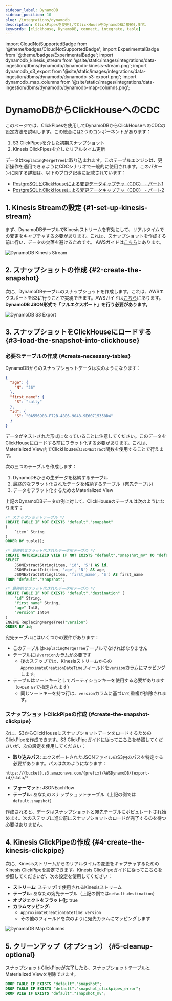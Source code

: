 ```yaml
---
sidebar_label: DynamoDB
sidebar_position: 10
slug: /integrations/dynamodb
description: ClickPipesを使用してClickHouseをDynamoDBに接続します。
keywords: [clickhouse, DynamoDB, connect, integrate, table]
---
```


import CloudNotSupportedBadge from '@theme/badges/CloudNotSupportedBadge';
import ExperimentalBadge from '@theme/badges/ExperimentalBadge';
import dynamodb_kinesis_stream from '@site/static/images/integrations/data-ingestion/dbms/dynamodb/dynamodb-kinesis-stream.png';
import dynamodb_s3_export from '@site/static/images/integrations/data-ingestion/dbms/dynamodb/dynamodb-s3-export.png';
import dynamodb_map_columns from '@site/static/images/integrations/data-ingestion/dbms/dynamodb/dynamodb-map-columns.png';


# DynamoDBからClickHouseへのCDC

<ExperimentalBadge/>

このページでは、ClickPipesを使用してDynamoDBからClickHouseへのCDCの設定方法を説明します。この統合には2つのコンポーネントがあります：
1. S3 ClickPipesを介した初期スナップショット
2. Kinesis ClickPipesを介したリアルタイム更新

データは`ReplacingMergeTree`に取り込まれます。このテーブルエンジンは、更新操作を適用できるようにCDCシナリオで一般的に使用されます。このパターンに関する詳細は、以下のブログ記事に記載されています：

* [PostgreSQLとClickHouseによる変更データキャプチャ（CDC） - パート1](https://clickhouse.com/blog/clickhouse-postgresql-change-data-capture-cdc-part-1?loc=docs-rockest-migrations)
* [PostgreSQLとClickHouseによる変更データキャプチャ（CDC） - パート2](https://clickhouse.com/blog/clickhouse-postgresql-change-data-capture-cdc-part-2?loc=docs-rockest-migrations)

## 1. Kinesis Streamの設定 {#1-set-up-kinesis-stream}

まず、DynamoDBテーブルでKinesisストリームを有効にして、リアルタイムでの変更をキャプチャする必要があります。これは、スナップショットを作成する前に行い、データの欠落を避けるためです。
AWSガイドは[こちら](https://docs.aws.amazon.com/amazondynamodb/latest/developerguide/kds.html)にあります。

<img src={dynamodb_kinesis_stream} alt="DynamoDB Kinesis Stream"/>

## 2. スナップショットの作成 {#2-create-the-snapshot}

次に、DynamoDBテーブルのスナップショットを作成します。これは、AWSエクスポートをS3に行うことで実現できます。AWSガイドは[こちら](https://docs.aws.amazon.com/amazondynamodb/latest/developerguide/S3DataExport.HowItWorks.html)にあります。
**DynamoDB JSON形式で「フルエクスポート」を行う必要があります。**

<img src={dynamodb_s3_export} alt="DynamoDB S3 Export"/>

## 3. スナップショットをClickHouseにロードする {#3-load-the-snapshot-into-clickhouse}

### 必要なテーブルの作成 {#create-necessary-tables}

DynamoDBからのスナップショットデータは次のようになります：
```json
{
  "age": {
    "N": "26"
  },
  "first_name": {
    "S": "sally"
  },
  "id": {
    "S": "0A556908-F72B-4BE6-9048-9E60715358D4"
  }
}
```

データがネストされた形式になっていることに注意してください。このデータをClickHouseにロードする前にフラット化する必要があります。これは、Materialized View内でClickHouseの`JSONExtract`関数を使用することで行えます。

次の三つのテーブルを作成します：
1. DynamoDBからの生データを格納するテーブル
2. 最終的なフラット化されたデータを格納するテーブル（宛先テーブル）
3. データをフラット化するためのMaterialized View

上記のDynamoDBデータの例に対して、ClickHouseのテーブルは次のようになります：

```sql
/* スナップショットテーブル */
CREATE TABLE IF NOT EXISTS "default"."snapshot"
(
    `item` String
)
ORDER BY tuple();

/* 最終的なフラット化されたデータ用テーブル */
CREATE MATERIALIZED VIEW IF NOT EXISTS "default"."snapshot_mv" TO "default"."destination" AS
SELECT
    JSONExtractString(item, 'id', 'S') AS id,
    JSONExtractInt(item, 'age', 'N') AS age,
    JSONExtractString(item, 'first_name', 'S') AS first_name
FROM "default"."snapshot";

/* 最終的なフラット化されたデータ用テーブル */
CREATE TABLE IF NOT EXISTS "default"."destination" (
    "id" String,
    "first_name" String,
    "age" Int8,
    "version" Int64
) 
ENGINE ReplacingMergeTree("version")
ORDER BY id;
```

宛先テーブルにはいくつかの要件があります：
- このテーブルは`ReplacingMergeTree`テーブルでなければなりません
- テーブルには`version`カラムが必要です
  - 後のステップでは、Kinesisストリームからの`ApproximateCreationDateTime`フィールドを`version`カラムにマッピングします。
- テーブルはソートキーとしてパーティションキーを使用する必要があります（`ORDER BY`で指定されます）
  - 同じソートキーを持つ行は、`version`カラムに基づいて重複が排除されます。

### スナップショットClickPipeの作成 {#create-the-snapshot-clickpipe}
次に、S3からClickHouseにスナップショットデータをロードするためのClickPipeを作成できます。S3 ClickPipeガイドに従って[こちら](/integrations/data-ingestion/clickpipes/object-storage.md)を参照してくださいが、次の設定を使用してください：

- **取り込みパス**: エクスポートされたJSONファイルのS3内のパスを特定する必要があります。パスは次のようになります：

```text
https://{bucket}.s3.amazonaws.com/{prefix}/AWSDynamoDB/{export-id}/data/*
```

- **フォーマット**: JSONEachRow
- **テーブル**: あなたのスナップショットテーブル（上記の例では`default.snapshot`）

作成されると、データはスナップショットと宛先テーブルにポピュレートされ始めます。次のステップに進む前にスナップショットのロードが完了するのを待つ必要はありません。

## 4. Kinesis ClickPipeの作成 {#4-create-the-kinesis-clickpipe}

次に、Kinesisストリームからのリアルタイムの変更をキャプチャするためのKinesis ClickPipeを設定できます。Kinesis ClickPipeガイドに従って[こちら](/integrations/data-ingestion/clickpipes/kinesis.md)を参照してくださいが、次の設定を使用してください：

- **ストリーム**: ステップ1で使用されるKinesisストリーム
- **テーブル**: あなたの宛先テーブル（上記の例では`default.destination`）
- **オブジェクトをフラット化**: true
- **カラムマッピング**:
  - `ApproximateCreationDateTime`: `version`
  - その他のフィールドを次のように宛先カラムにマッピングします

<img src={dynamodb_map_columns} alt="DynamoDB Map Columns"/>

## 5. クリーンアップ（オプション） {#5-cleanup-optional}

スナップショットClickPipeが完了したら、スナップショットテーブルとMaterialized Viewを削除できます。

```sql
DROP TABLE IF EXISTS "default"."snapshot";
DROP TABLE IF EXISTS "default"."snapshot_clickpipes_error";
DROP VIEW IF EXISTS "default"."snapshot_mv";
```

